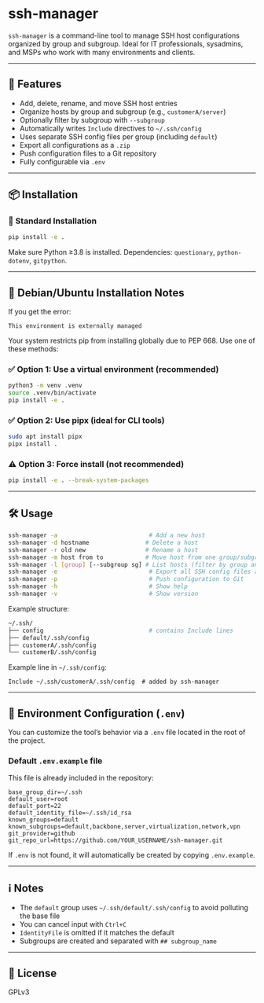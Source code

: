 # ssh-manager

`ssh-manager` is a command-line tool to manage SSH host configurations organized by group and subgroup. Ideal for IT professionals, sysadmins, and MSPs who work with many environments and clients.

---

## 🚀 Features
- Add, delete, rename, and move SSH host entries
- Organize hosts by group and subgroup (e.g., `customerA/server`)
- Optionally filter by subgroup with `--subgroup`
- Automatically writes `Include` directives to `~/.ssh/config`
- Uses separate SSH config files per group (including `default`)
- Export all configurations as a `.zip`
- Push configuration files to a Git repository
- Fully configurable via `.env`

---

## 📦 Installation

### 🔧 Standard Installation
```bash
pip install -e .
```
Make sure Python ≥3.8 is installed. Dependencies: `questionary`, `python-dotenv`, `gitpython`.

---

## 🐧 Debian/Ubuntu Installation Notes
If you get the error:
```
This environment is externally managed
```
Your system restricts pip from installing globally due to PEP 668. Use one of these methods:

### ✅ Option 1: Use a virtual environment (recommended)
```bash
python3 -m venv .venv
source .venv/bin/activate
pip install -e .
```

### ✅ Option 2: Use pipx (ideal for CLI tools)
```bash
sudo apt install pipx
pipx install .
```

### ⚠️ Option 3: Force install (not recommended)
```bash
pip install -e . --break-system-packages
```

---

## 🛠️ Usage
```bash
ssh-manager -a                          # Add a new host
ssh-manager -d hostname                # Delete a host
ssh-manager -r old new                 # Rename a host
ssh-manager -m host from to            # Move host from one group/subgroup to another
ssh-manager -l [group] [--subgroup sg] # List hosts (filter by group and optional subgroup)
ssh-manager -e                          # Export all SSH config files as .zip
ssh-manager -p                          # Push configuration to Git
ssh-manager -h                          # Show help
ssh-manager -v                          # Show version
```

Example structure:
```bash
~/.ssh/
├── config                              # contains Include lines
├── default/.ssh/config
├── customerA/.ssh/config
└── customerB/.ssh/config
```

Example line in `~/.ssh/config`:
```ssh
Include ~/.ssh/customerA/.ssh/config  # added by ssh-manager
```

---

## 📁 Environment Configuration (`.env`)
You can customize the tool’s behavior via a `.env` file located in the root of the project.

### Default `.env.example` file
This file is already included in the repository:
```dotenv
base_group_dir=~/.ssh
default_user=root
default_port=22
default_identity_file=~/.ssh/id_rsa
known_groups=default
known_subgroups=default,backbone,server,virtualization,network,vpn
git_provider=github
git_repo_url=https://github.com/YOUR_USERNAME/ssh-manager.git
```

If `.env` is not found, it will automatically be created by copying `.env.example`.

---

## ℹ️ Notes
- The `default` group uses `~/.ssh/default/.ssh/config` to avoid polluting the base file
- You can cancel input with `Ctrl+C`
- `IdentityFile` is omitted if it matches the default
- Subgroups are created and separated with `## subgroup_name`

---

## 📜 License
GPLv3